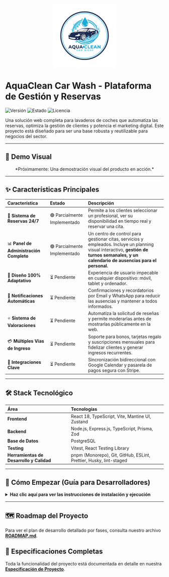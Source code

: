 <!-- File: /README.md - v1.3 (ACTUALIZADO) -->
<div align="center">
  <img src="./docs/assets/logo.png" alt="AquaClean Car Wash Logo" width="200"/>
</div>

# AquaClean Car Wash - Plataforma de Gestión y Reservas

![Versión](https://img.shields.io/badge/version-1.0.0-blue)
![Estado](https://img.shields.io/badge/status-en--desarrollo-green)
![Licencia](https://img.shields.io/badge/licencia-privada-red)

Una solución web completa para lavaderos de coches que automatiza las reservas, optimiza la gestión de clientes y potencia el marketing digital. Este proyecto está diseñado para ser una base robusta y reutilizable para negocios del sector.

---

## 🎥 Demo Visual

<!-- TODO: Añadir un GIF animado mostrando el flujo de reserva del cliente y el panel de administración -->
<div align="center">
  *Próximamente: Una demostración visual del producto en acción.*
</div>

---

## ✨ Características Principales

| Característica                          | Estado                       | Descripción                                                                                                                                                                               |
| :-------------------------------------- | :--------------------------- | :---------------------------------------------------------------------------------------------------------------------------------------------------------------------------------------- |
| 📅 **Sistema de Reservas 24/7**         | 🟢 Parcialmente Implementado | Permite a los clientes seleccionar un profesional, ver su disponibilidad en tiempo real y reservar una cita.                                                                              |
| 📊 **Panel de Administración Completo** | 🟢 Parcialmente Implementado | Un centro de control para gestionar citas, servicios y empleados. Incluye un planning visual interactivo, **gestión de turnos semanales, y un calendario de ausencias para el personal.** |
| 📱 **Diseño 100% Adaptativo**           | ⏳ Pendiente                 | Experiencia de usuario impecable en cualquier dispositivo: móvil, tablet y ordenador.                                                                                                     |
| 🔔 **Notificaciones Automáticas**       | ⏳ Pendiente                 | Confirmaciones y recordatorios por Email y WhatsApp para reducir las ausencias y mantener a todos informados.                                                                             |
| ⭐ **Sistema de Valoraciones**          | ⏳ Pendiente                 | Automatiza la solicitud de reseñas y permite moderarlas antes de mostrarlas públicamente en la web.                                                                                       |
| 💳 **Múltiples Vías de Ingreso**        | ⏳ Pendiente                 | Soporte para bonos, tarjetas regalo y suscripciones mensuales para fidelizar clientes y generar ingresos recurrentes.                                                                     |
| 🔗 **Integraciones Clave**              | ⏳ Pendiente                 | Sincronización bidireccional con Google Calendar y pasarela de pagos segura con Stripe.                                                                                                   |

---

## 🛠️ Stack Tecnológico

| Área                                     | Tecnologías                                                        |
| :--------------------------------------- | :----------------------------------------------------------------- |
| **Frontend**                             | React 18, TypeScript, Vite, Mantine UI, Zustand                    |
| **Backend**                              | Node.js, Express.js, TypeScript, Prisma, Zod                       |
| **Base de Datos**                        | PostgreSQL                                                         |
| **Testing**                              | Vitest, React Testing Library                                      |
| **Herramientas de Desarrollo y Calidad** | pnpm (Monorepo), Git, GitHub, ESLint, Prettier, Husky, lint-staged |

---

## 🚀 Cómo Empezar (Guía para Desarrolladores)

<details>
<summary><strong>Haz clic aquí para ver las instrucciones de instalación y ejecución</strong></summary>

### Requisitos Previos

- Node.js (v20+)
- pnpm (v9+)
- Git
- Una instancia de PostgreSQL en ejecución

### Pasos para la Instalación

1.  **Clonar el repositorio:**

    ```bash
    git clone https://github.com/R3v180/AquaCleanCarWash.git
    cd AquaCleanCarWash
    ```

2.  **Instalar dependencias:**

    ```bash
    pnpm install
    ```

    _Nota: Este comando también instalará y configurará **Husky**. A partir de ahora, se ejecutarán comprobaciones de calidad de código (ESLint, Prettier) automáticamente antes de cada `git commit`._

3.  **Configurar variables de entorno:**
    - Habrá un archivo `.env.example` en la carpeta del servidor (`apps/server`).
    - Cópialo a un nuevo archivo llamado `.env` en la misma carpeta.
    - Rellena las variables (credenciales de la base de datos, claves de API, etc.).
      _Nota: Estos archivos se crearán durante el desarrollo del backend._

4.  **Ejecutar las migraciones de la base de datos:**

    ```bash
    # Ejecuta el script 'migrate:dev' solo en el workspace del servidor
    pnpm --filter server run migrate:dev
    ```

5.  **Poblar la base de datos con datos de prueba:**

    ```bash
    # Este comando es esencial para tener servicios, empleados y un admin de prueba
    pnpm --filter server run prisma:seed
    ```

6.  **Iniciar los servidores de desarrollo:**
    ```bash
    # Este comando iniciará el frontend y el backend simultáneamente
    pnpm dev
    ```

</details>

---

## 🗺️ Roadmap del Proyecto

Para ver el plan de desarrollo detallado por fases, consulta nuestro archivo [**ROADMAP.md**](./ROADMAP.md).

## 📄 Especificaciones Completas

Toda la funcionalidad del proyecto está documentada en detalle en nuestra [**Especificación de Proyecto**](./docs/PROJECT_SPECIFICATION.md).
